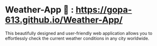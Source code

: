 # Weather-App   🔗 : https://gopa-613.github.io/Weather-App/
This beautifully designed and user-friendly web application allows you to effortlessly check the current weather conditions in any city worldwide.

